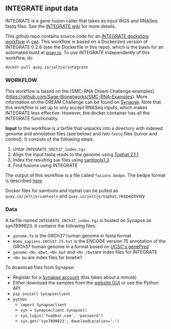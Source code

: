 ## INTEGRATE input data

INTEGRATE is a gene fusion caller that takes as input WGS and RNASeq fastq files. See the [INTEGRATE wiki](https://sourceforge.net/p/integrate-fusion/wiki/Home/) for more details.

This github repo contains source code for an [INTEGRATE dockstore workflow](https://dockstore.org/workflows/Jeltje/integrate) in [cwl](http://www.commonwl.org/v1.0/UserGuide.html). This workflow is based on a Dockerized version of INTEGRATE 0.2.6 (see the Dockerfile in this repo), which is the basis for an automated build at [quay.io](https://quay.io/). To use INTEGRATE independently of this workflow, do 
```
docker pull quay.io/jeltje/integrate 
```

### WORKFLOW

This workflow is based on the [SMC-RNA Dream Challenge examples] (https://github.com/Sage-Bionetworks/SMC-RNA-Examples). More information on the DREAM Challenge can be found on [Synapse](https://www.synapse.org/#!Synapse:syn2813589/wiki/).
Note that this _workflow_ is set up to only accept RNASeq inputs, which makes INTEGRATE less effective. However, the docker container has all the INTEGRATE functionality.

**Input** to the workflow is a tarfile that unpacks into a directory with indexed genome and annotation files (see below) and two `fastq` files (tumor and control). It consists of the following steps:
 1. Untar `INTEGRATE_GRCh37_index.tgz`
 2. Align the input fastq reads to the genome using [Tophat 2.1.1](https://ccb.jhu.edu/software/tophat/manual.shtml)
 3. Index the resulting `bam` files using [samtools1.3](https://github.com/samtools/)
 4. Find fusions using INTEGRATE

The output of this workflow is a file called `fusions.bedpe`. The bedpe format is described [here](http://bedtools.readthedocs.io/en/latest/content/general-usage.html#bedpe-format)

Docker files for samtools and tophat can be pulled as `quay.io/jeltje/samtools` and `quay.io/jeltje/tophat`, respectively

### Data

A tarfile named `INTEGRATE_GRCh37_index.tgz` is hosted on Synapse as syn7899823. It contains the following files:
- `genome.fa` is the GRCh37 human genome in fasta format
- `Homo_sapiens.GRCh37.75.txt` is the ENCODE version 75 annotation of the GRCh37 human genome in a format based on [UCSC's genePred](https://genome.ucsc.edu/FAQ/FAQformat#format9)
- `genome.<N>.ebwt`,  `<N>.bwt` and `<N>.rbwt`are index files for INTEGRATE
- `<N>.bw` are index files for bowtie1

To download files from Synapse:
* Register for a [Synapse account](https://www.Synapse.org/#!RegisterAccount:0) (this takes about a minute)
* Either download the samples from the [website GUI](https://www.Synapse.org/#!Synapse:syn5886029) or use the Python API
* `pip install Synapseclient`
* `python`
    * `import Synapseclient`
    * `syn = Synapseclient.Synapse()`
    * `syn.login('foo@bar.com', 'password')`
    * `syn.get('syn7899823', downloadLocation='.')`

